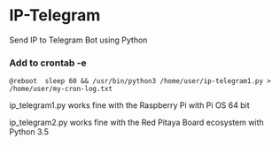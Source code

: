 # IP-Telegram
Send IP to Telegram Bot using Python

### Add to crontab -e
``` @reboot  sleep 60 && /usr/bin/python3 /home/user/ip-telegram1.py > /home/user/my-cron-log.txt ```

ip_telegram1.py works fine with the Raspberry Pi with Pi OS 64 bit 

ip_telegram2.py works fine with the Red Pitaya Board ecosystem   with Python 3.5


